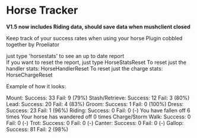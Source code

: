 # Horse Tracker

**V1.5 now includes Riding data, should save data when mushclient closed**

Keep track of your success rates when using your horse
Plugin cobbled together by Proeliator

just type 'horsestats' to see an up to date report  
If you want to reset the report, just type HorseStatsReset
To reset just the handler stats: HorseHandlerReset
To reset just the charge stats: HorseChargeReset

Example of how it looks:

Mount:          Success: 33     Fail: 9         (79%)
Stash/Retrieve: Success: 12     Fail: 3         (80%)
Lead:           Success: 20     Fail: 4         (83%)
Groom:          Success: 1      Fail: 0         (100%)
Dress:          Success: 23     Fail: 1         (96%)
Riding:         Success: 0      Fail: 0         (-)
You have fallen off 6 times
Your horse has wandered off 0 times
Charge/Storm
Walk:           Success: 0      Fail: 0         (-)
Trot:           Success: 0      Fail: 0         (-)
Canter:         Success: 0      Fail: 0         (-)
Gallop:         Success: 81     Fail: 2         (98%)
